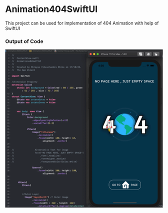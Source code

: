 # Animation404SwiftUI
This project can be used for implementation of 404 Animation with help of SwiftUI


### Output of Code
![Image of Yaktocat](https://github.com/TheAppWizard/Animation404SwiftUI/blob/main/output404.png)


